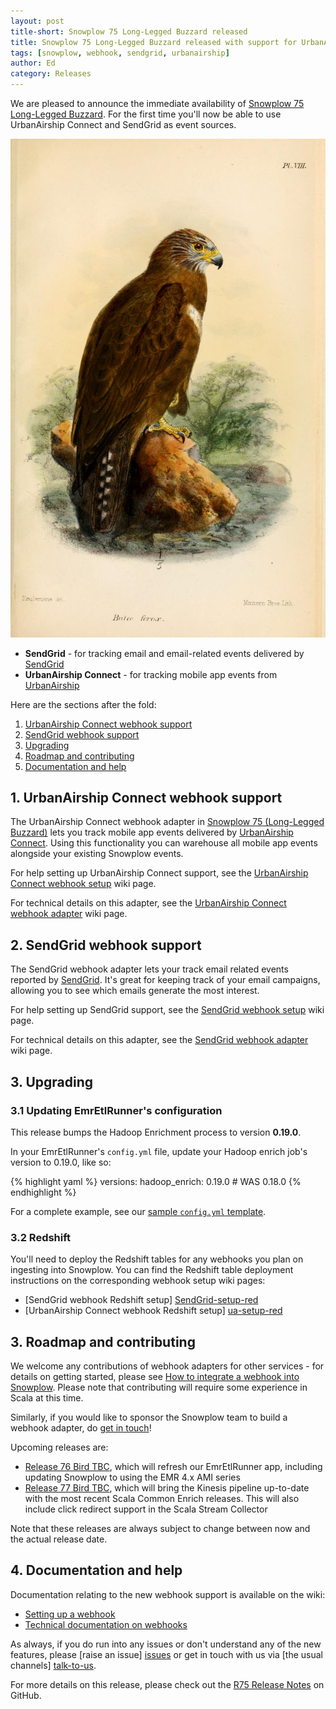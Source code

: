 ```yaml
---
layout: post
title-short: Snowplow 75 Long-Legged Buzzard released
title: Snowplow 75 Long-Legged Buzzard released with support for UrbanAirship Connect and SendGrid
tags: [snowplow, webhook, sendgrid, urbanairship]
author: Ed
category: Releases
---
```


We are pleased to announce the immediate availability of [Snowplow 75 Long-Legged Buzzard][snowplow-release]. For the first time you'll now be able to use UrbanAirship Connect and SendGrid as event sources.

![R75 Long-Legged Buzzard](/assets/img/blog/2015/12/long-legged_buzzard.jpg)

* **SendGrid** - for tracking email and email-related events delivered by [SendGrid][SendGrid-website]
* **UrbanAirship Connect** - for tracking mobile app events from [UrbanAirship][urbanairship-website]

Here are the sections after the fold:

1. [UrbanAirship Connect webhook support](/blog/2015/12/23/snowplow-r75-long-legged-buzzard-released/#urbanairship)
2. [SendGrid webhook support](/blog/2015/12/23/snowplow-r75-long-legged-buzzard-released/#SendGrid)
3. [Upgrading](/blog/2015/12/23/snowplow-r75-long-legged-buzzard-released/#upgrading)
4. [Roadmap and contributing](/blog/2015/12/23/snowplow-r75-long-legged-buzzard-released/#roadmap-etc)
5. [Documentation and help](/blog/2015/12/23/snowplow-r75-long-legged-buzzard-released/#help)

<!--more-->

<h2><a name="urbanairship">1. UrbanAirship Connect webhook support</a></h2>

The UrbanAirship Connect webhook adapter in [Snowplow 75 (Long-Legged Buzzard)][snowplow-release] lets you track mobile app events delivered by [UrbanAirship Connect][urbanairship-website].
Using this functionality you can warehouse all mobile app events alongside your existing Snowplow events.

For help setting up UrbanAirship Connect support, see the [UrbanAirship Connect webhook setup][urbanairship-setup] wiki page.

For technical details on this adapter, see the [UrbanAirship Connect webhook adapter][urbanairship-tech-docs] wiki page.

<h2><a name="SendGrid">2. SendGrid webhook support</a></h2>

The SendGrid webhook adapter lets your track email related events reported by [SendGrid][SendGrid-website]. It's great for keeping track of your email campaigns, allowing you to see which emails generate the most interest.  

For help setting up SendGrid support, see the [SendGrid webhook setup][SendGrid-setup] wiki page.

For technical details on this adapter, see the [SendGrid webhook adapter][SendGrid-tech-docs] wiki page.

<h2><a name="upgrading">3. Upgrading</a></h2>

<div class="html">
<h3><a name="configuring-emretlrunner">3.1 Updating EmrEtlRunner's configuration</a></h3>
</div>

This release bumps the Hadoop Enrichment process to version **0.19.0**.

In your EmrEtlRunner's `config.yml` file, update your Hadoop enrich job's version to 0.19.0, like so:

{% highlight yaml %}
  versions:
    hadoop_enrich: 0.19.0 # WAS 0.18.0
{% endhighlight %}

For a complete example, see our [sample `config.yml` template][emretlrunner-config-yml].

<div class="html">
<h3><a name="upgrading-change-form">3.2 Redshift</a></h3>
</div>

You'll need to deploy the Redshift tables for any webhooks you plan on ingesting into Snowplow. You can find the Redshift table deployment instructions on the corresponding webhook setup wiki pages:

* [SendGrid webhook Redshift setup] [SendGrid-setup-red]
* [UrbanAirship Connect webhook Redshift setup] [ua-setup-red]

<h2><a name="roadmap-etc">3. Roadmap and contributing</a></h2>

We welcome any contributions of webhook adapters for other services - for details on getting started, please see [How to integrate a webhook into Snowplow][webhook-contributing]. Please note that contributing will require some experience in Scala at this time.

Similarly, if you would like to sponsor the Snowplow team to build a webhook adapter, do [get in touch][sponsorship-contact]!

Upcoming releases are:

* [Release 76 Bird TBC][r76-milestone], which will refresh our EmrEtlRunner app, including updating Snowplow to using the EMR 4.x AMI series
* [Release 77 Bird TBC][r77-milestone], which will bring the Kinesis pipeline up-to-date with the most recent Scala Common Enrich releases. This will also include click redirect support in the Scala Stream Collector

Note that these releases are always subject to change between now and the actual release date.

<h2><a name="help">4. Documentation and help</a></h2>

Documentation relating to the new webhook support is available on the wiki:

* [Setting up a webhook][webhook-setup]
* [Technical documentation on webhooks][webhook-tech-docs]

As always, if you do run into any issues or don't understand any of the new features, please [raise an issue] [issues] or get in touch with us via [the usual channels] [talk-to-us].

For more details on this release, please check out the [R75 Release Notes][snowplow-release] on GitHub.

[webhooks-defn]: http://en.wikipedia.org/wiki/Webhook

[urbanairship-website]: http://www.urbanairship.com/
[SendGrid-website]: http://www.sendgrid.com/

[snowplow-trackers]: http://snowplowanalytics.com/technology/index.html

[webhook-setup]: https://github.com/snowplow/snowplow/wiki/Setting-up-a-Webhook

[urbanairship-setup]: https://github.com/snowplow/snowplow/wiki/UrbanAirship-webhook-setup

[SendGrid-setup]: https://github.com/snowplow/snowplow/wiki/SendGrid-webhook-setup

[webhook-tech-docs]: https://github.com/snowplow/snowplow/wiki/Snowplow-technical-documentation#1b-webhooks

[urbanairship-tech-docs]: https://github.com/snowplow/snowplow/wiki/UrbanAirship-webhook-adapter
[SendGrid-tech-docs]: https://github.com/snowplow/snowplow/wiki/SendGrid-webhook-adapter

[webhooks-2]: https://github.com/snowplow/snowplow/milestones/Webhooks%202

[webhook-contributing]: https://github.com/snowplow/snowplow/wiki/How-to-integrate-a-webhook-into-Snowplow
[sponsorship-contact]: mailto:contact@snowplowanalytics.com
[issues]: https://github.com/snowplow/snowplow/issues
[talk-to-us]: https://github.com/snowplow/snowplow/wiki/Talk-to-us
[snowplow-release]: https://github.com/snowplow/snowplow/releases/r75-long-legged-buzzard

[SendGrid-setup-red]: https://github.com/snowplow/snowplow/wiki/SendGrid-webhook-setup#22-redshift
[ua-setup-red]: https://github.com/snowplow/snowplow/wiki/UrbanAirship-webhook-setup#22-redshift

[emretlrunner-config-yml]: https://github.com/snowplow/snowplow/blob/master/3-enrich/emr-etl-runner/config/config.yml.sample

[r76-milestone]: https://github.com/snowplow/snowplow/milestones/Release%2076%20%5BCLI%5D%20Bird%20TBC
[r77-milestone]: https://github.com/snowplow/snowplow/milestones/Release%2077%20%5BKIN%5D%20Bird%20TBC
